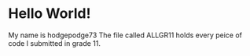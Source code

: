 # Hello World!
My name is hodgepodge73
The file called ALLGR11 holds every peice of code I submitted in grade 11.
